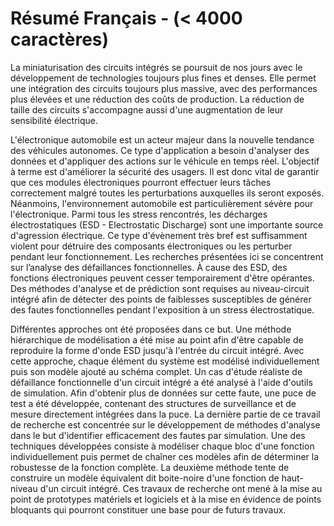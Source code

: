 # Résumé Français - (< 4000 caractères)

La miniaturisation des circuits intégrés se poursuit de nos jours avec le développement de technologies toujours plus fines et denses.
Elle permet une intégration des circuits toujours plus massive, avec des performances plus élevées et une réduction des coûts de production.
La réduction de taille des circuits s'accompagne aussi d'une augmentation de leur sensibilité électrique.

L'électronique automobile est un acteur majeur dans la nouvelle tendance des véhicules autonomes.
Ce type d'application a besoin d'analyser des données et d'appliquer des actions sur le véhicule en temps réel.
L'objectif à terme est d'améliorer la sécurité des usagers.
Il est donc vital de garantir que ces modules électroniques pourront effectuer leurs tâches correctement malgré toutes les perturbations auxquelles ils seront exposés.
Néanmoins, l'environnement automobile est particulièrement sévère pour l'électronique.
Parmi tous les stress rencontrés, les décharges électrostatiques (ESD - Electrostatic Discharge) sont une importante source d'agression électrique.
Ce type d'évènement très bref est suffisamment violent pour détruire des composants électroniques ou les perturber pendant leur fonctionnement. Les recherches présentées ici se concentrent sur l’analyse des défaillances fonctionnelles.
À cause des ESD, des fonctions électroniques peuvent cesser temporairement d'être opérantes.
Des méthodes d'analyse et de prédiction sont requises au niveau-circuit intégré afin de détecter des points de faiblesses susceptibles de générer des fautes fonctionnelles pendant l'exposition à un stress électrostatique.

Différentes approches ont été proposées dans ce but.
Une méthode hiérarchique de modélisation a été mise au point afin d'être capable de reproduire la forme d'onde ESD jusqu'à l'entrée du circuit intégré.
Avec cette approche, chaque élément du système est modélisé individuellement puis son modèle ajouté au schéma complet.
Un cas d'étude réaliste de défaillance fonctionnelle d'un circuit intégré a été analysé à l'aide d'outils de simulation.
Afin d'obtenir plus de données sur cette faute, une puce de test a été développée, contenant des structures de surveillance et de mesure directement intégrées dans la puce.
La dernière partie de ce travail de recherche est concentrée sur le développement de méthodes d'analyse dans le but d'identifier efficacement des fautes par simulation.
Une des techniques développées consiste à modéliser chaque bloc d'une fonction individuellement puis permet de chaîner ces modèles afin de déterminer la robustesse de la fonction complète.
La deuxième méthode tente de construire un modèle équivalent dit boite-noire d'une fonction de haut-niveau d'un circuit intégré.
Ces travaux de recherche ont mené à la mise au point de prototypes matériels et logiciels et à la mise en évidence de points bloquants qui pourront constituer une base pour de futurs travaux.
